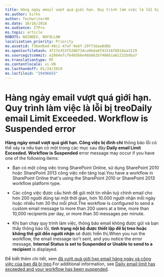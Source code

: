 ```yaml
---
title: Hàng ngày email vượt quá giới hạn. Quy trình làm việc là lỗi bị treo
ms.author: kirks
author: Techwriter40
ms.date: 10/16/2018
ms.audience: ITPro
ms.topic: article
ROBOTS: NOINDEX, NOFOLLOW
localization_priority: Priority
ms.assetid: f3bed6ed-48c1-47af-9e6f-29f716aa8d6b
ms.openlocfilehash: 4f27e353f5208734ca9bda8fd1516f6818aa3129
ms.sourcegitcommit: e2864efcfb493b6e46b662b746661a61232bdba7
ms.translationtype: MT
ms.contentlocale: vi-VN
ms.lasthandoff: 01/24/2019
ms.locfileid: "29496655"
---
```

# <a name="daily-email-limit-exceeded-workflow-is-suspended-error"></a><span data-ttu-id="60536-p102">Hàng ngày email vượt quá giới hạn. Quy trình làm việc là lỗi bị treo</span><span class="sxs-lookup"><span data-stu-id="60536-p102">Daily email Limit Exceeded. Workflow is Suspended error</span></span>

 <span data-ttu-id="60536-105">**Hàng ngày email vượt quá giới hạn. Công việc bị đình chỉ** thông báo lỗi có thể xảy ra nếu bạn có một trong các mục sau đây:</span><span class="sxs-lookup"><span data-stu-id="60536-105">**Daily email Limit Exceeded. Workflow is Suspended** error message may occur if you have one of the following items:</span></span> 
  
- <span data-ttu-id="60536-106">Bạn có một công việc trong SharePoint Online, sử dụng SharePoint 2010 hoặc SharePoint 2013 công việc nền tảng loại.</span><span class="sxs-lookup"><span data-stu-id="60536-106">You have a workflow in SharePoint Online that's using the SharePoint 2010 or SharePoint 2013 workflow platform type.</span></span>
    
- <span data-ttu-id="60536-107">Các công việc được cấu hình để gửi một tin nhắn tuỳ chỉnh email cho hơn 200 người dùng tại một thời gian, hơn 10.000 người nhận mỗi ngày hoặc nhiều hơn 30 thư mỗi phút.</span><span class="sxs-lookup"><span data-stu-id="60536-107">The workflow is configured to send a custom email message to more than 200 users at a time, more than 10,000 recipients per day, or more than 30 messages per minute.</span></span>
    
- <span data-ttu-id="60536-108">Khi bạn chạy quy trình làm việc, thông báo email không được gửi và bạn thấy thông báo lỗi, **tình trạng nội bộ được thiết lập để bị treo hoặc không thể gửi đến người nhận** sẽ được hiển thị.</span><span class="sxs-lookup"><span data-stu-id="60536-108">When you run the workflow, the email message isn't sent, and you notice the error message, **Internal Status is set to Suspended or Unable to send to a recipient** is displayed.</span></span> 
    
<span data-ttu-id="60536-109">Để biết thêm chi tiết, xem [đã vượt quá giới hạn email hàng ngày và công việc của bạn đã bị treo](https://go.microsoft.com/fwlink/?Linkid=2031137).</span><span class="sxs-lookup"><span data-stu-id="60536-109">For additional information, see [Daily email limit has exceeded and your workflow has been suspended](https://go.microsoft.com/fwlink/?Linkid=2031137).</span></span>
  

